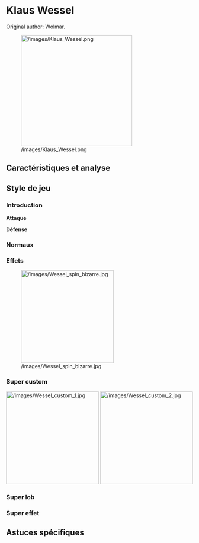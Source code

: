 # Klaus Wessel

Original author: Wolmar.

<figure>
<img src="/images/Klaus_Wessel.png" title="/images/Klaus_Wessel.png"
width="300" alt="/images/Klaus_Wessel.png" />
<figcaption aria-hidden="true">/images/Klaus_Wessel.png</figcaption>
</figure>

## Caractéristiques et analyse

## Style de jeu

### Introduction

**Attaque**

**Défense**

### Normaux

### Effets

<figure>
<img src="/images/Wessel_spin_bizarre.jpg"
title="/images/Wessel_spin_bizarre.jpg" width="250"
alt="/images/Wessel_spin_bizarre.jpg" />
<figcaption
aria-hidden="true">/images/Wessel_spin_bizarre.jpg</figcaption>
</figure>

### Super custom

<img src="/images/Wessel_custom_1.jpg"
title="/images/Wessel_custom_1.jpg" width="250"
alt="/images/Wessel_custom_1.jpg" />
<img src="/images/Wessel_custom_2.jpg"
title="/images/Wessel_custom_2.jpg" width="250"
alt="/images/Wessel_custom_2.jpg" />

### Super lob

### Super effet

## Astuces spécifiques
